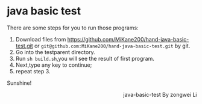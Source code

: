 # java basic test

There are some steps for you to run those programs:
1. Download files from https://github.com/MiKane200/hand-java-basic-test.git or `git@github.com:MiKane200/hand-java-basic-test.git` by git.
2. Go into the testparent directory.
3. Run `sh build.sh`,you will see the result of first program.
4. Next,type any key to continue;
5. repeat step 3.

Sunshine!
<p align="right">java-basic-test By zongwei Li</p>